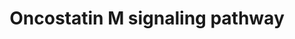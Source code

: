 ---
annotations:
- type: Pathway Ontology
  value: oncostatin M signaling pathway
authors:
- Mkutmon
- Eweitz
description: "Oncostatin M (OSM) is a member of the multifunctional cytokine interleukin
  6 (IL6) - type cytokine family. It is mainly produced in cell types such as activated
  T lymphocytes, macrophages, monocytes, neutrophils and in microglial cells. OSM
  signaling is initiated by the interaction of the cytokine to either: the type I
  LIFR-gp130 receptor complex, or to the type II OSMR-gp130 receptor [1]. The major
  downstream signaling pathways that are activated in OSM signaling are JAK/STAT,
  Ras/Raf/MAPK and PI3K pathways [2-5]. As the receptors lacks intrinsic tyrosine
  kinase activity, associated JAKs (JAK1, JAK2, JAK3 and TYK2) phosphorylate OSM receptor
  complex and STATs (STAT1, STAT3, STAT5A, STAT5B, STAT6) [1, 6-8]. Phosphorylated
  STATs form homodimeric complexes (STAT1, STAT3, STAT5B) or heterodimeric complex
  (STAT1-STAT3) and translocate to the nucleus. Once inside nucleus STAT proteins
  bind to regulatory elements in the promoter of OSM-responsive genes and regulate
  the gene expression [1-3, 8]. Alternatively, OSM induced phosphorylation of PTPN11,
  GRB2, SHC1, Ras/Raf molecules can bring about the activation of ERK1/2 signaling
  module [1]. Oncostatin M -through ERK1/2 signaling module induces the phosphorylation
  of CEBPB, both CEBPB and EGR1 stimulates the transcription of genes involved in
  lipid metabolism [9]. Although OSM also causes induced phosphorylation in MAPK family
  members (MAPK8/9/14) the functional importance of this is at present not well understood
  [1, 11]. OSM mediated signaling cascade is negatively regulated by JAK1 inhibition
  by SOCS3 and STAT3 inhibition by PIAS3 [4-5, 10].OSM also induced the activation
  of caspase family members (CASP3, CASP7, CASP9) through the JAK2 module and regulates
  apoptosis [12-14]. In osteosarcoma cells OSM is found to mediate apoptosis through
  a less understood STAT5B signaling module [14].   1.\tO'Hara, K.A., et al., Oncostatin
  M: an interleukin-6-like cytokine relevant to airway remodelling and the pathogenesis
  of asthma. Clin Exp Allergy, 2003. 33(8): p. 1026-32.  2.\tHalfter, H., et al.,
  Activation of Jak-Stat and MAPK2 pathways by oncostatin M leads to growth inhibition
  of human glioma cells. Mol Cell Biol Res Commun, 1999. 1(2): p. 109-16.  3.\tHalfter,
  H., et al., Activation of the Jak-Stat- and MAPK-pathways by oncostatin M is not
  sufficient to cause growth inhibition of human glioma cells. Brain Res Mol Brain
  Res, 2000. 80(2): p. 198-206.  4.\tStross, C., et al., Oncostatin M receptor-mediated
  signal transduction is negatively regulated by SOCS3 through a receptor tyrosine-independent
  mechanism. J Biol Chem, 2006. 281(13): p. 8458-68.  5.\tBrantley, E.C. and E.N.
  Benveniste, Signal transducer and activator of transcription-3: a molecular hub
  for signaling pathways in gliomas. Mol Cancer Res, 2008. 6(5): p. 675-84.  6.\tFritz,
  D.K., et al., Oncostatin-M up-regulates VCAM-1 and synergizes with IL-4 in eotaxin
  expression: involvement of STAT6. J Immunol, 2006. 176(7): p. 4352-60.  7.\tMigita,
  K., et al., CP690,550 inhibits oncostatin M-induced JAK/STAT signaling pathway in
  rheumatoid synoviocytes. Arthritis Res Ther, 2011. 13(3): p. R72.  8.\tHintzen,
  C., et al., Box 2 region of the oncostatin M receptor determines specificity for
  recruitment of Janus kinases and STAT5 activation. J Biol Chem, 2008. 283(28): p.
  19465-77.  9.\tZhang, F., et al., Specific interaction of Egr1 and c/EBPbeta leads
  to the transcriptional activation of the human low density lipoprotein receptor
  gene. J Biol Chem, 2003. 278(45): p. 44246-54.  10.\tChung, C.D., et al., Specific
  inhibition of Stat3 signal transduction by PIAS3. Science, 1997. 278(5344): p. 1803-5.
  \ 11.\tLi, W.Q., F. Dehnade, and M. Zafarullah, Oncostatin M-induced matrix metalloproteinase
  and tissue inhibitor of metalloproteinase-3 genes expression in chondrocytes requires
  Janus kinase/STAT signaling pathway. J Immunol, 2001. 166(5): p. 3491-8.  12.\tAuernhammer,
  C.J., et al., The oncostatin M receptor/gp130 ligand murine oncostatin M induces
  apoptosis in adrenocortical Y-1 tumor cells. J Endocrinol, 2004. 180(3): p. 479-86.
  \ 13.\tTiffen, P.G., et al., A dual role for oncostatin M signaling in the differentiation
  and death of mammary epithelial cells in vivo. Mol Endocrinol, 2008. 22(12): p.
  2677-88.  14.\tChipoy, C., et al., Sensitization of osteosarcoma cells to apoptosis
  by oncostatin M depends on STAT5 and p53. Oncogene, 2007. 26(46): p. 6653-64."
last-edited: 2021-05-21
organisms:
- Bos taurus
redirect_from:
- /index.php/Pathway:WP3277
- /instance/WP3277
schema-jsonld:
- '@context': https://schema.org/
  '@id': https://wikipathways.github.io/pathways/WP3277.html
  '@type': Dataset
  creator:
    '@type': Organization
    name: WikiPathways
  description: "Oncostatin M (OSM) is a member of the multifunctional cytokine interleukin
    6 (IL6) - type cytokine family. It is mainly produced in cell types such as activated
    T lymphocytes, macrophages, monocytes, neutrophils and in microglial cells. OSM
    signaling is initiated by the interaction of the cytokine to either: the type
    I LIFR-gp130 receptor complex, or to the type II OSMR-gp130 receptor [1]. The
    major downstream signaling pathways that are activated in OSM signaling are JAK/STAT,
    Ras/Raf/MAPK and PI3K pathways [2-5]. As the receptors lacks intrinsic tyrosine
    kinase activity, associated JAKs (JAK1, JAK2, JAK3 and TYK2) phosphorylate OSM
    receptor complex and STATs (STAT1, STAT3, STAT5A, STAT5B, STAT6) [1, 6-8]. Phosphorylated
    STATs form homodimeric complexes (STAT1, STAT3, STAT5B) or heterodimeric complex
    (STAT1-STAT3) and translocate to the nucleus. Once inside nucleus STAT proteins
    bind to regulatory elements in the promoter of OSM-responsive genes and regulate
    the gene expression [1-3, 8]. Alternatively, OSM induced phosphorylation of PTPN11,
    GRB2, SHC1, Ras/Raf molecules can bring about the activation of ERK1/2 signaling
    module [1]. Oncostatin M -through ERK1/2 signaling module induces the phosphorylation
    of CEBPB, both CEBPB and EGR1 stimulates the transcription of genes involved in
    lipid metabolism [9]. Although OSM also causes induced phosphorylation in MAPK
    family members (MAPK8/9/14) the functional importance of this is at present not
    well understood [1, 11]. OSM mediated signaling cascade is negatively regulated
    by JAK1 inhibition by SOCS3 and STAT3 inhibition by PIAS3 [4-5, 10].OSM also induced
    the activation of caspase family members (CASP3, CASP7, CASP9) through the JAK2
    module and regulates apoptosis [12-14]. In osteosarcoma cells OSM is found to
    mediate apoptosis through a less understood STAT5B signaling module [14].   1.\tO'Hara,
    K.A., et al., Oncostatin M: an interleukin-6-like cytokine relevant to airway
    remodelling and the pathogenesis of asthma. Clin Exp Allergy, 2003. 33(8): p.
    1026-32.  2.\tHalfter, H., et al., Activation of Jak-Stat and MAPK2 pathways by
    oncostatin M leads to growth inhibition of human glioma cells. Mol Cell Biol Res
    Commun, 1999. 1(2): p. 109-16.  3.\tHalfter, H., et al., Activation of the Jak-Stat-
    and MAPK-pathways by oncostatin M is not sufficient to cause growth inhibition
    of human glioma cells. Brain Res Mol Brain Res, 2000. 80(2): p. 198-206.  4.\tStross,
    C., et al., Oncostatin M receptor-mediated signal transduction is negatively regulated
    by SOCS3 through a receptor tyrosine-independent mechanism. J Biol Chem, 2006.
    281(13): p. 8458-68.  5.\tBrantley, E.C. and E.N. Benveniste, Signal transducer
    and activator of transcription-3: a molecular hub for signaling pathways in gliomas.
    Mol Cancer Res, 2008. 6(5): p. 675-84.  6.\tFritz, D.K., et al., Oncostatin-M
    up-regulates VCAM-1 and synergizes with IL-4 in eotaxin expression: involvement
    of STAT6. J Immunol, 2006. 176(7): p. 4352-60.  7.\tMigita, K., et al., CP690,550
    inhibits oncostatin M-induced JAK/STAT signaling pathway in rheumatoid synoviocytes.
    Arthritis Res Ther, 2011. 13(3): p. R72.  8.\tHintzen, C., et al., Box 2 region
    of the oncostatin M receptor determines specificity for recruitment of Janus kinases
    and STAT5 activation. J Biol Chem, 2008. 283(28): p. 19465-77.  9.\tZhang, F.,
    et al., Specific interaction of Egr1 and c/EBPbeta leads to the transcriptional
    activation of the human low density lipoprotein receptor gene. J Biol Chem, 2003.
    278(45): p. 44246-54.  10.\tChung, C.D., et al., Specific inhibition of Stat3
    signal transduction by PIAS3. Science, 1997. 278(5344): p. 1803-5.  11.\tLi, W.Q.,
    F. Dehnade, and M. Zafarullah, Oncostatin M-induced matrix metalloproteinase and
    tissue inhibitor of metalloproteinase-3 genes expression in chondrocytes requires
    Janus kinase/STAT signaling pathway. J Immunol, 2001. 166(5): p. 3491-8.  12.\tAuernhammer,
    C.J., et al., The oncostatin M receptor/gp130 ligand murine oncostatin M induces
    apoptosis in adrenocortical Y-1 tumor cells. J Endocrinol, 2004. 180(3): p. 479-86.
    \ 13.\tTiffen, P.G., et al., A dual role for oncostatin M signaling in the differentiation
    and death of mammary epithelial cells in vivo. Mol Endocrinol, 2008. 22(12): p.
    2677-88.  14.\tChipoy, C., et al., Sensitization of osteosarcoma cells to apoptosis
    by oncostatin M depends on STAT5 and p53. Oncogene, 2007. 26(46): p. 6653-64."
  keywords:
  - HRAS
  - RPS6
  - CASP3
  - STAT1
  - CEBPB
  - JAK2
  - IRS1
  - BIKBA
  - RELA
  - RAF1
  - PIAS3
  - EGR1
  - PRKCB
  - IL6ST
  - PXN
  - TP53
  - CREB1
  - RICTOR
  - STAT3
  - MAPK3
  - SOCS3
  - MMP1
  - PIK3R1
  - SHC1
  - JAK3
  - CYR61
  - VEGFA
  - TYK2
  - PTK2B
  - MAPK14
  - MMP3
  - SRC
  - LIFR
  - MAPK1
  - MMP13
  - MTOR
  - AKT1
  - MAPK9
  - CDKN1B
  - OSMR
  - LDLR
  - FOS
  - CCL2
  - KRAS
  - PRKCH
  - MAP2K1
  - GRB2
  - OSM
  - JUNB
  - CASP7
  - SERPINE1
  - CDK2
  - MAP2K2
  - PTPN11
  - JUND
  - PRKCA
  - STAT5B
  - SOS1
  - PRKCE
  - MAPK8
  - PRKCD
  - NFKB1
  - TIMP3
  - HIF1A
  - JAK1
  license: CC0
  name: Oncostatin M signaling pathway
seo: CreativeWork
title: Oncostatin M signaling pathway
wpid: WP3277
---